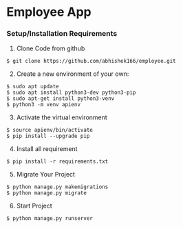 # Employee App

### Setup/Installation Requirements
1. Clone Code from github
```
$ git clone https://github.com/abhishek166/employee.git
```
2. Create a new environment of your own:
```
$ sudo apt update
$ sudo apt install python3-dev python3-pip
$ sudo apt-get install python3-venv
$ python3 -m venv apienv
```
3. Activate the virtual environment
```
$ source apienv/bin/activate
$ pip install --upgrade pip
```
4. Install all requirement
```
$ pip install -r requirements.txt
```
5. Migrate Your Project
```
$ python manage.py makemigrations
$ python manage.py migrate
```
6. Start Project
```
$ python manage.py runserver
```
